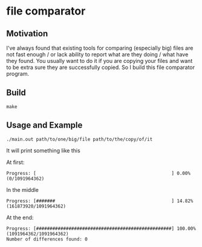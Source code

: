 # file comparator

## Motivation

I've always found that existing tools for comparing (especially big) files are not fast enough / or lack ability to report what are they doing / what have they found.
You usually want to do it if you are copying your files and want to be extra sure they are successfully copied.
So I build this file comparator program.

## Build

```shell
make
```

## Usage and Example

```
./main.out path/to/one/big/file path/to/the/copy/of/it
```

It will print something like this

At first:
```
Progress: [                                                  ] 0.00% (0/1091964362)
```

In the middle
```
Progress: [#######                                           ] 14.82% (161873920/1091964362)
```

At the end:
```
Progress: [##################################################] 100.00% (1091964362/1091964362)
Number of differences found: 0
```


